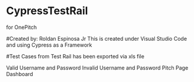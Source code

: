 # CypressTestRail
for OnePitch


#Created by: Roldan Espinosa Jr
This is created under Visual Studio Code and using Cypress as a Framework




#Test Cases from Test Rail has been exported via xls file

Valid Username and Password
Invalid Username and Password
Pitch Page
Dashboard

